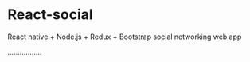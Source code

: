 # React-social
React native + Node.js + Redux + Bootstrap social networking web app

.................